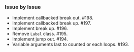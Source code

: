 ### Issue by Issue

 * Implement callbacked break out. #198.
 * Implement callbacked break up. #197.
 * Implement break up. #196.
 * Remove `Label` class. #195.
 * Implement jump out. #194.
 * Variable arguments last to counted or each loops. #193.
